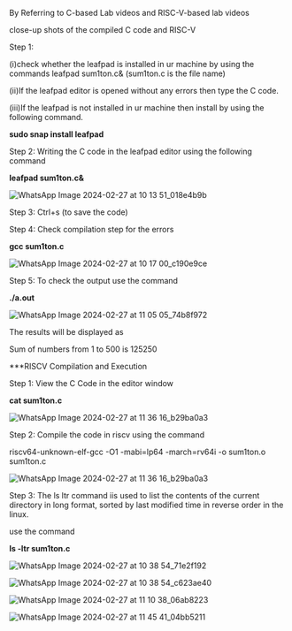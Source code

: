 By Referring to C-based Lab videos and RISC-V-based lab videos

close-up shots of the compiled C code and RISC-V

Step 1:</p> 
(i)check whether the leafpad is installed in ur machine by using the commands leafpad sum1ton.c& (sum1ton.c is the file name) </p>
(ii)If the leafpad editor is opened without any errors then type the C code. </p>
(iii)If the leafpad is not installed in ur machine then install by using the following command. </p>

**sudo snap install leafpad**

Step 2: Writing the C code in the leafpad editor using the following command

**leafpad sum1ton.c&**

![WhatsApp Image 2024-02-27 at 10 13 51_018e4b9b](https://github.com/16swetha/ckswetha/assets/160165692/33dc2b4d-1ffe-4751-ab87-5ff7cc19d283)

Step 3:  Ctrl+s (to save the code)

Step 4: Check compilation step for the errors 

**gcc sum1ton.c**

![WhatsApp Image 2024-02-27 at 10 17 00_c190e9ce](https://github.com/16swetha/ckswetha/assets/160165692/7b150c74-49c4-4298-b3cb-0abbb9f7f2aa)

Step 5: To check the output use the command

**./a.out**

![WhatsApp Image 2024-02-27 at 11 05 05_74b8f972](https://github.com/16swetha/ckswetha/assets/160165692/b0964a0f-6d28-4874-8a58-4c170038be6c)

The results will be displayed as

Sum of numbers from 1 to 500 is 125250

***RISCV Compilation and Execution

Step 1: View the C Code in the editor window 

**cat sum1ton.c**


![WhatsApp Image 2024-02-27 at 11 36 16_b29ba0a3](https://github.com/16swetha/ckswetha/assets/160165692/0e30ad0b-106e-4e4b-905e-8539f06571aa)

Step 2: Compile the code in riscv using the command

riscv64-unknown-elf-gcc -O1 -mabi=lp64 -march=rv64i -o sum1ton.o sum1ton.c

![WhatsApp Image 2024-02-27 at 11 36 16_b29ba0a3](https://github.com/16swetha/ckswetha/assets/160165692/d95eb78c-e309-4ad3-9534-5c411ede8d78)

Step 3: The ls ltr command iis used to list the contents of the current directory in long format, sorted by last modified time in reverse order in the linux.

use the command

**ls -ltr sum1ton.c**

![WhatsApp Image 2024-02-27 at 10 38 54_71e2f192](https://github.com/16swetha/ckswetha/assets/160165692/57030d99-b29d-4447-be08-9a63dd5bc8fa)

![WhatsApp Image 2024-02-27 at 10 38 54_c623ae40](https://github.com/16swetha/ckswetha/assets/160165692/b573eb29-fa29-4537-b0f9-2f31b3a6d0f3)

![WhatsApp Image 2024-02-27 at 11 10 38_06ab8223](https://github.com/16swetha/ckswetha/assets/160165692/b0709154-b4a1-4c39-9540-17f02b585c1b)

![WhatsApp Image 2024-02-27 at 11 45 41_04bb5211](https://github.com/16swetha/ckswetha/assets/160165692/681289cf-2749-4080-8fc1-d44aaec2417d)

 
 









